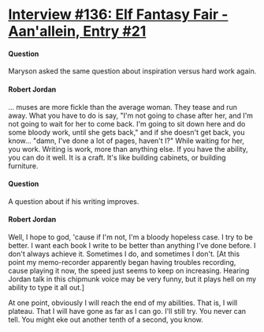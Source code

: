 # [Interview #136: Elf Fantasy Fair - Aan'allein, Entry #21](https://www.theoryland.com/intvmain.php?i=136#21)

#### Question

Maryson asked the same question about inspiration versus hard work again.

#### Robert Jordan

... muses are more fickle than the average woman. They tease and run away. What you have to do is say, "I'm not going to chase after her, and I'm not going to wait for her to come back. I'm going to sit down here and do some bloody work, until she gets back," and if she doesn't get back, you know... "damn, I've done a lot of pages, haven't I?" While waiting for her, you work. Writing is work, more than anything else. If you have the ability, you can do it well. It is a craft. It's like building cabinets, or building furniture.

#### Question

A question about if his writing improves.

#### Robert Jordan

Well, I hope to god, 'cause if I'm not, I'm a bloody hopeless case. I try to be better. I want each book I write to be better than anything I've done before. I don't always achieve it. Sometimes I do, and sometimes I don't. [At this point my memo-recorder apparently began having troubles recording, cause playing it now, the speed just seems to keep on increasing. Hearing Jordan talk in this chipmunk voice may be very funny, but it plays hell on my ability to type it all out.]

At one point, obviously I will reach the end of my abilities. That is, I will plateau. That I will have gone as far as I can go. I'll still try. You never can tell. You might eke out another tenth of a second, you know.

